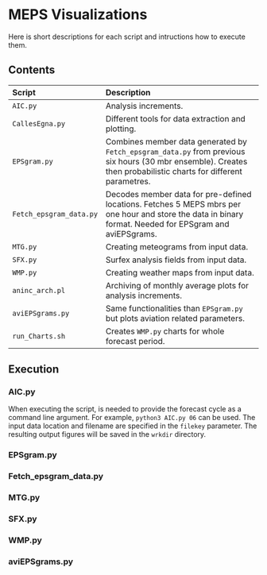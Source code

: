 # MEPS Visualizations
Here is short descriptions for each script and intructions how to execute them.

## Contents

 **Script** | **Description**
 :---          | :---
`AIC.py`       | Analysis increments. 
`CallesEgna.py`| Different tools for data extraction and plotting.
`EPSgram.py`   | Combines member data generated by `Fetch_epsgram_data.py` from previous six hours (30 mbr ensemble). Creates then probabilistic charts for different parametres. 
`Fetch_epsgram_data.py` | Decodes member data for pre-defined locations. Fetches 5 MEPS mbrs per one hour and store the data in binary format. Needed for EPSgram and aviEPSgrams.
`MTG.py`          | Creating meteograms from input data.   
`SFX.py`          | Surfex analysis fields from input data.
`WMP.py`          | Creating weather maps from input data.
`aninc_arch.pl`   | Archiving of monthly average plots for analysis increments.
`aviEPSgrams.py`  | Same functionalities than `EPSgram.py` but plots aviation related parameters.
`run_Charts.sh`   | Creates `WMP.py` charts for whole forecast period.

## Execution

### AIC.py
When executing the script, is needed to provide the forecast cycle as a command line argument. For example, `python3 AIC.py 06` can be used. The input data location and filename are specified in the `filekey` parameter. The resulting output figures will be saved in the `wrkdir` directory.

### EPSgram.py

### Fetch_epsgram_data.py

### MTG.py

### SFX.py

### WMP.py

### aviEPSgrams.py
